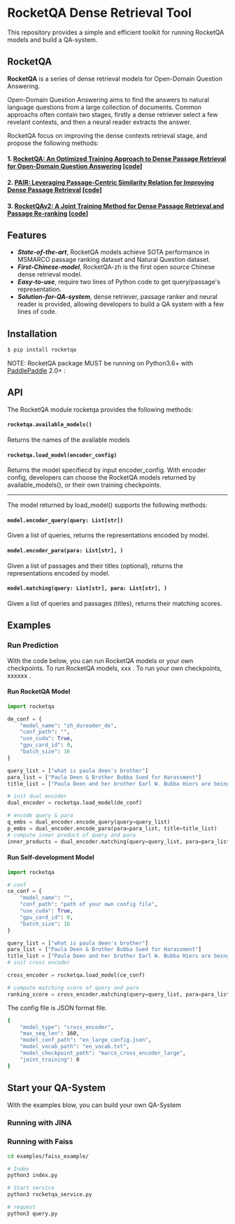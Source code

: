 # RocketQA Dense Retrieval Tool

This repository provides a simple and efficient toolkit for running RocketQA models and build a QA-system. 

## RocketQA
**RocketQA** is a series of dense retrieval models for Open-Domain Question Answering. 

Open-Domain Question Answering aims to find the answers to natural language questions from a large collection of documents. Common approachs often contain two stages, firstly a dense retriever select a few revelant contexts, and then a neural reader extracts the answer.

RocketQA focus on improving the dense contexts retrieval stage, and propose the following methods:
#### 1. [RocketQA: An Optimized Training Approach to Dense Passage Retrieval for Open-Domain Question Answering](https://arxiv.org/pdf/2010.08191.pdf)  [[code]](https://github.com/PaddlePaddle/Research/tree/master/NLP/NAACL2021-RocketQA)

#### 2. [PAIR: Leveraging Passage-Centric Similarity Relation for Improving Dense Passage Retrieval](https://aclanthology.org/2021.findings-acl.191.pdf)  [[code]](https://github.com/PaddlePaddle/Research/tree/master/NLP/ACL2021-PAIR)

#### 3. [RocketQAv2: A Joint Training Method for Dense Passage Retrieval and Passage Re-ranking](https://arxiv.org/pdf/2110.07367.pdf) [[code]]()


## Features
* ***State-of-the-art***, RocketQA models achieve SOTA performance in MSMARCO passage ranking dataset and Natural Question dataset.
* ***First-Chinese-model***, RocketQA-zh is the first open source Chinese dense retrieval model.
* ***Easy-to-use***, require two lines of Python code to get query/passage's representation.
* ***Solution-for-QA-system***, dense retriever, passage ranker and neural reader is provided, allowing developers to build a QA system with a few lines of code.


## Installation

```bash
$ pip install rocketqa
```
NOTE: RocketQA package MUST be running on Python3.6+ with [PaddlePaddle](https://www.paddlepaddle.org.cn/install/quick?docurl=/documentation/docs/zh/install/pip/linux-pip.html) 2.0+ :

## API
The RocketQA module rocketqa provides the following methods:

#### `rocketqa.available_models()`

Returns the names of the available models

#### `rocketqa.load_model(encoder_config)`

Returns the model specifiecd by input encoder_config. 
With encoder config, developers can choose the RocketQA models returned by available_models(), or their own training checkpoints.

---

The model returned by load_model() supports the following methods:

#### `model.encoder_query(query: List[str])`

Given a list of queries, returns the representations encoded by model.

#### `model.encoder_para(para: List[str], )`

Given a list of passages and their titles (optional), returns the representations encoded by model.

#### `model.matching(query: List[str], para: List[str], )`

Given a list of queries and passages (titles), returns their matching scores.


## Examples

### Run Prediction
With the code below, you can run RocketQA models or your own checkpoints. To run RocketQA models, xxx . To run your own checkpoints, xxxxxx .

####  Run RocketQA Model

```python
import rocketqa

de_conf = {
    "model_name": "zh_dureader_de",  
    "conf_path": "",
    "use_cuda": True,
    "gpu_card_id": 0,
    "batch_size": 16
}

query_list = ["what is paula deen's brother"]
para_list = ["Paula Deen & Brother Bubba Sued for Harassment"]
title_list = ["Paula Deen and her brother Earl W. Bubba Hiers are being sued by a former general manager at Uncle Bubba'sâ<80>¦ Paula Deen and her brother Earl W. Bubba Hiers are being sued by a former general manager at Uncle Bubba'sâ"]

# init dual encoder
dual_encoder = rocketqa.load_model(de_conf)

# encode query & para
q_embs = dual_encoder.encode_query(query=query_list)
p_embs = dual_encoder.encode_para(para=para_list, title=title_list)
# compute inner product of query and para
inner_products = dual_encoder.matching(query=query_list, para=para_list, title=title_list)
```


#### Run Self-development Model

```python
import rocketqa

# conf
ce_conf = {
    "model_name": "",
    "conf_path": "path of your own config file",
    "use_cuda": True,
    "gpu_card_id": 0,
    "batch_size": 16
}

query_list = ["what is paula deen's brother"]
para_list = ["Paula Deen & Brother Bubba Sued for Harassment"]
title_list = ["Paula Deen and her brother Earl W. Bubba Hiers are being sued by a former general manager at Uncle Bubba'sâ<80>¦ Paula Deen and her brother Earl W. Bubba Hiers are being sued by a former general manager at Uncle Bubba'sâ"]
# init cross encoder

cross_encoder = rocketqa.load_model(ce_conf)

# compute matching score of query and para
ranking_score = cross_encoder.matching(query=query_list, para=para_list, title=title_list)
```

The config file is JSON format file.

```bash
{
    "model_type": "cross_encoder",
    "max_seq_len": 160,
    "model_conf_path": "en_large_config.json",
    "model_vocab_path": "en_vocab.txt",
    "model_checkpoint_path": "marco_cross_encoder_large",
    "joint_training": 0
}
```


## Start your QA-System

With the examples blow, you can build your own QA-System

### Running with JINA




### Running with Faiss

```bash
cd examples/faiss_example/

# Index
python3 index.py

# Start service
python3 rocketqa_service.py

# request
python3 query.py
```



